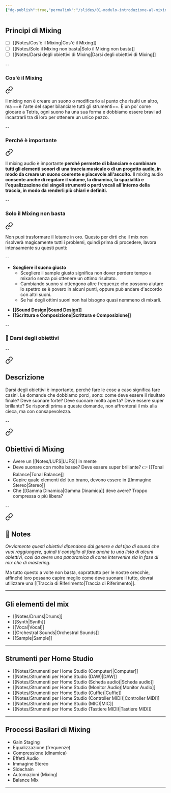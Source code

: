 ```yaml
---
{"dg-publish":true,"permalink":"/slides/01-modulo-introduzione-al-mixing-slide/"}
---
```





## Principi di Mixing

- [ ] [[Notes/Cos'è il Mixing\|Cos'è il Mixing]]
- [ ] [[Notes/Solo il Mixing non basta\|Solo il Mixing non basta]]
- [ ] [[Notes/Darsi degli obiettivi di Mixing\|Darsi degli obiettivi di Mixing]]

--

### Cos'è il Mixing


<div class="transclusion internal-embed is-loaded"><a class="markdown-embed-link" href="/notes/cos-e-il-mixing/#ee15af" aria-label="Open link"><svg xmlns="http://www.w3.org/2000/svg" width="24" height="24" viewBox="0 0 24 24" fill="none" stroke="currentColor" stroke-width="2" stroke-linecap="round" stroke-linejoin="round" class="svg-icon lucide-link"><path d="M10 13a5 5 0 0 0 7.54.54l3-3a5 5 0 0 0-7.07-7.07l-1.72 1.71"></path><path d="M14 11a5 5 0 0 0-7.54-.54l-3 3a5 5 0 0 0 7.07 7.07l1.71-1.71"></path></svg></a><div class="markdown-embed">



il mixing non è creare un suono o modificarlo al punto che risulti un altro, ma ==è l'arte del saper bilanciare tutti gli strumenti==. È un po' come giocare a Tetris, ogni suono ha una sua forma e dobbiamo essere bravi ad incastrarli tra di loro per ottenere un unico pezzo. 

</div></div>


--

### Perché è importante


<div class="transclusion internal-embed is-loaded"><a class="markdown-embed-link" href="/notes/cos-e-il-mixing/#8bad50" aria-label="Open link"><svg xmlns="http://www.w3.org/2000/svg" width="24" height="24" viewBox="0 0 24 24" fill="none" stroke="currentColor" stroke-width="2" stroke-linecap="round" stroke-linejoin="round" class="svg-icon lucide-link"><path d="M10 13a5 5 0 0 0 7.54.54l3-3a5 5 0 0 0-7.07-7.07l-1.72 1.71"></path><path d="M14 11a5 5 0 0 0-7.54-.54l-3 3a5 5 0 0 0 7.07 7.07l1.71-1.71"></path></svg></a><div class="markdown-embed">



Il mixing audio è importante **perché permette di bilanciare e combinare tutti gli elementi sonori di una traccia musicale o di un progetto audio, in modo da creare un suono coerente e piacevole all'ascolto.** Il mixing audio **consente anche di regolare il volume, la dinamica, la spazialità e l'equalizzazione dei singoli strumenti o parti vocali all'interno della traccia, in modo da renderli più chiari e definiti.** 

</div></div>


--

### Solo il Mixing non basta


<div class="transclusion internal-embed is-loaded"><a class="markdown-embed-link" href="/notes/solo-il-mixing-non-basta/#2486a2" aria-label="Open link"><svg xmlns="http://www.w3.org/2000/svg" width="24" height="24" viewBox="0 0 24 24" fill="none" stroke="currentColor" stroke-width="2" stroke-linecap="round" stroke-linejoin="round" class="svg-icon lucide-link"><path d="M10 13a5 5 0 0 0 7.54.54l3-3a5 5 0 0 0-7.07-7.07l-1.72 1.71"></path><path d="M14 11a5 5 0 0 0-7.54-.54l-3 3a5 5 0 0 0 7.07 7.07l1.71-1.71"></path></svg></a><div class="markdown-embed">



Non puoi trasformare il letame in oro. Questo per dirti che il mix non risolverà magicamente tutti i problemi, quindi prima di procedere, lavora intensamente su questi punti: 

</div></div>


--

- **Scegliere il suono giusto** 
	+ Scegliere il sample giusto significa non dover perdere tempo a mixarlo senza poi ottenere un ottimo risultato.
	+ Cambiando suono si ottengono altre frequenze che possono aiutare lo spettro se è povero in alcuni punti, oppure può andare d'accordo con altri suoni.
	+ Se hai degli ottimi suoni non hai bisogno quasi nemmeno di mixarli.
+ **[[Sound Design\|Sound Design]]**
+ **[[Scrittura e Composizione\|Scrittura e Composizione]]**

--

### 🎯 Darsi degli obiettivi

--


<div class="transclusion internal-embed is-loaded"><a class="markdown-embed-link" href="/notes/darsi-degli-obiettivi-di-mixing/#descrizione" aria-label="Open link"><svg xmlns="http://www.w3.org/2000/svg" width="24" height="24" viewBox="0 0 24 24" fill="none" stroke="currentColor" stroke-width="2" stroke-linecap="round" stroke-linejoin="round" class="svg-icon lucide-link"><path d="M10 13a5 5 0 0 0 7.54.54l3-3a5 5 0 0 0-7.07-7.07l-1.72 1.71"></path><path d="M14 11a5 5 0 0 0-7.54-.54l-3 3a5 5 0 0 0 7.07 7.07l1.71-1.71"></path></svg></a><div class="markdown-embed">



## Descrizione

Darsi degli obiettivi è importante, perché fare le cose a caso significa fare casini. Le domande che dobbiamo porci, sono: come deve essere il risultato finale? Deve suonare forte? Deve suonare molto aperta? Deve essere super brillante? Se rispondi prima a queste domande, non affronterai il mix alla cieca, ma con consapevolezza.


</div></div>


--


<div class="transclusion internal-embed is-loaded"><a class="markdown-embed-link" href="/notes/darsi-degli-obiettivi-di-mixing/#obiettivi-di-mixing" aria-label="Open link"><svg xmlns="http://www.w3.org/2000/svg" width="24" height="24" viewBox="0 0 24 24" fill="none" stroke="currentColor" stroke-width="2" stroke-linecap="round" stroke-linejoin="round" class="svg-icon lucide-link"><path d="M10 13a5 5 0 0 0 7.54.54l3-3a5 5 0 0 0-7.07-7.07l-1.72 1.71"></path><path d="M14 11a5 5 0 0 0-7.54-.54l-3 3a5 5 0 0 0 7.07 7.07l1.71-1.71"></path></svg></a><div class="markdown-embed">



## Obiettivi di Mixing

- Avere un [[Notes/LUFS\|LUFS]] in mente
- Deve suonare con molte basse? Deve essere super brillante? 👉 [[Tonal Balance\|Tonal Balance]]
- Capire quale elementi del tuo brano, devono essere in [[Immagine Stereo\|Stereo]]
- Che [[Gamma Dinamica\|Gamma Dinamica]] deve avere? Troppo compressa o più libera?


</div></div>



--


<div class="transclusion internal-embed is-loaded"><a class="markdown-embed-link" href="/notes/darsi-degli-obiettivi-di-mixing/#notes" aria-label="Open link"><svg xmlns="http://www.w3.org/2000/svg" width="24" height="24" viewBox="0 0 24 24" fill="none" stroke="currentColor" stroke-width="2" stroke-linecap="round" stroke-linejoin="round" class="svg-icon lucide-link"><path d="M10 13a5 5 0 0 0 7.54.54l3-3a5 5 0 0 0-7.07-7.07l-1.72 1.71"></path><path d="M14 11a5 5 0 0 0-7.54-.54l-3 3a5 5 0 0 0 7.07 7.07l1.71-1.71"></path></svg></a><div class="markdown-embed">



## 📝 Notes

_Ovviamente questi obiettivi dipendono dal genere e dal tipo di sound che vuoi raggiungere, quindi ti consiglio di fare anche tu una lista di alcuni obiettivi, cosi da avere una panoramica di come intervenire sia in fase di mix che di mastering._

Ma tutto questo a volte non basta, soprattutto per le nostre orecchie, affinché loro possano capire meglio come deve suonare il tutto, dovrai utilizzare una [[Traccia di Riferimento\|Traccia di Riferimento]].

</div></div>



---


## Gli elementi del mix

+ [[Notes/Drums\|Drums]]
+ [[Synth\|Synth]]
+ [[Vocal\|Vocal]]
+ [[Orchestral Sounds\|Orchestral Sounds]]
+ [[Sample\|Sample]]


---

## Strumenti per Home Studio

+ [[Notes/Strumenti per Home Studio (Computer)\|Computer]]
+ [[Notes/Strumenti per Home Studio (DAW)\|DAW]]
+ [[Notes/Strumenti per Home Studio (Scheda audio)\|Scheda audio]]
+ [[Notes/Strumenti per Home Studio (Monitor Audio)\|Monitor Audio]]
+ [[Notes/Strumenti per Home Studio (Cuffie)\|Cuffie]]
+ [[Notes/Strumenti per Home Studio (Controller MIDI)\|Controller MIDI]]
+ [[Notes/Strumenti per Home Studio (MIC)\|MIC]]
+ [[Notes/Strumenti per Home Studio (Tastiere MIDI)\|Tastiere MIDI]]


---

## Processi Basilari di Mixing

- Gain Staging
- Equalizzazione (frequenze)
- Compressione (dinamica)
- Effetti Audio
- Immagine Stereo
- Sidechain
- Automazioni (Mixing)
- Balance Mix

---